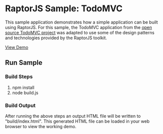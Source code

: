 RaptorJS Sample: TodoMVC
========================

This sample application demonstrates how a simple application can be built using 
RaptorJS. For this sample, the TodoMVC application from the [open source TodoMVC project](http://addyosmani.github.com/todomvc/)
was adapted to use some of the design patterns and technologies provided by the RaptorJS toolkit.


[View Demo](http://raptorjs.org/demos/todomvc/)

## Run Sample

### Build Steps
1. npm install
2. node build.js

### Build Output
After running the above steps an output HTML file will be written to "build/index.html". 
This generated HTML file can be loaded in your web browser to view the working demo.
